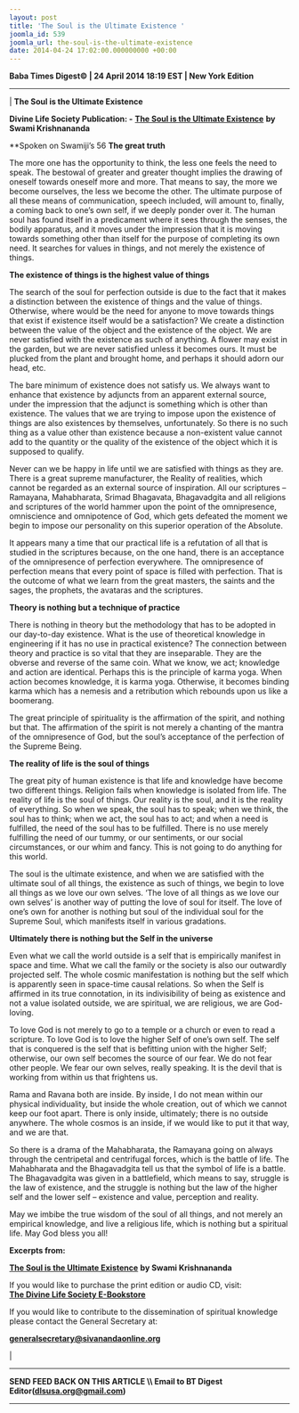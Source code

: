 ```yaml
---
layout: post
title: 'The Soul is the Ultimate Existence '
joomla_id: 539
joomla_url: the-soul-is-the-ultimate-existence
date: 2014-04-24 17:02:00.000000000 +00:00
---
```

  























**Baba Times Digest© | 24 April 2014 18:19 EST | New York Edition**

* * *

|
**The Soul is the Ultimate Existence**

**Divine Life Society Publication: -** [**The Soul is the Ultimate Existence**](http://www.swami-krishnananda.org/disc/disc_218.html) **by Swami Krishnananda**

**Spoken on Swamiji’s 56
**The great truth**

The more one has the opportunity to think, the less one feels the need to speak. The bestowal of greater and greater thought implies the drawing of oneself towards oneself more and more. That means to say, the more we become ourselves, the less we become the other. The ultimate purpose of all these means of communication, speech included, will amount to, finally, a coming back to one’s own self, if we deeply ponder over it. The human soul has found itself in a predicament where it sees through the senses, the bodily apparatus, and it moves under the impression that it is moving towards something other than itself for the purpose of completing its own need. It searches for values in things, and not merely the existence of things.

**The existence of things is the highest value of things**

The search of the soul for perfection outside is due to the fact that it makes a distinction between the existence of things and the value of things. Otherwise, where would be the need for anyone to move towards things that exist if existence itself would be a satisfaction? We create a distinction between the value of the object and the existence of the object. We are never satisfied with the existence as such of anything. A flower may exist in the garden, but we are never satisfied unless it becomes ours. It must be plucked from the plant and brought home, and perhaps it should adorn our head, etc.

The bare minimum of existence does not satisfy us. We always want to enhance that existence by adjuncts from an apparent external source, under the impression that the adjunct is something which is other than existence. The values that we are trying to impose upon the existence of things are also existences by themselves, unfortunately. So there is no such thing as a value other than existence because a non-existent value cannot add to the quantity or the quality of the existence of the object which it is supposed to qualify.

Never can we be happy in life until we are satisfied with things as they are. There is a great supreme manufacturer, the Reality of realities, which cannot be regarded as an external source of inspiration. All our scriptures – Ramayana, Mahabharata, Srimad Bhagavata, Bhagavadgita and all religions and scriptures of the world hammer upon the point of the omnipresence, omniscience and omnipotence of God, which gets defeated the moment we begin to impose our personality on this superior operation of the Absolute.

It appears many a time that our practical life is a refutation of all that is studied in the scriptures because, on the one hand, there is an acceptance of the omnipresence of perfection everywhere. The omnipresence of perfection means that every point of space is filled with perfection. That is the outcome of what we learn from the great masters, the saints and the sages, the prophets, the avataras and the scriptures.

**Theory is nothing but a technique of practice**

There is nothing in theory but the methodology that has to be adopted in our day-to-day existence. What is the use of theoretical knowledge in engineering if it has no use in practical existence? The connection between theory and practice is so vital that they are inseparable. They are the obverse and reverse of the same coin. What we know, we act; knowledge and action are identical. Perhaps this is the principle of karma yoga. When action becomes knowledge, it is karma yoga. Otherwise, it becomes binding karma which has a nemesis and a retribution which rebounds upon us like a boomerang.

The great principle of spirituality is the affirmation of the spirit, and nothing but that. The affirmation of the spirit is not merely a chanting of the mantra of the omnipresence of God, but the soul’s acceptance of the perfection of the Supreme Being.

**The reality of life is the soul of things**

The great pity of human existence is that life and knowledge have become two different things. Religion fails when knowledge is isolated from life. The reality of life is the soul of things. Our reality is the soul, and it is the reality of everything. So when we speak, the soul has to speak; when we think, the soul has to think; when we act, the soul has to act; and when a need is fulfilled, the need of the soul has to be fulfilled. There is no use merely fulfilling the need of our tummy, or our sentiments, or our social circumstances, or our whim and fancy. This is not going to do anything for this world.

The soul is the ultimate existence, and when we are satisfied with the ultimate soul of all things, the existence as such of things, we begin to love all things as we love our own selves. ‘The love of all things as we love our own selves’ is another way of putting the love of soul for itself. The love of one’s own for another is nothing but soul of the individual soul for the Supreme Soul, which manifests itself in various gradations.

**Ultimately there is nothing but the Self in the universe**

Even what we call the world outside is a self that is empirically manifest in space and time. What we call the family or the society is also our outwardly projected self. The whole cosmic manifestation is nothing but the self which is apparently seen in space-time causal relations. So when the Self is affirmed in its true connotation, in its indivisibility of being as existence and not a value isolated outside, we are spiritual, we are religious, we are God-loving.

To love God is not merely to go to a temple or a church or even to read a scripture. To love God is to love the higher Self of one’s own self. The self that is conquered is the self that is befitting union with the higher Self; otherwise, our own self becomes the source of our fear. We do not fear other people. We fear our own selves, really speaking. It is the devil that is working from within us that frightens us.

Rama and Ravana both are inside. By inside, I do not mean within our physical individuality, but inside the whole creation, out of which we cannot keep our foot apart. There is only inside, ultimately; there is no outside anywhere. The whole cosmos is an inside, if we would like to put it that way, and we are that.

So there is a drama of the Mahabharata, the Ramayana going on always through the centripetal and centrifugal forces, which is the battle of life. The Mahabharata and the Bhagavadgita tell us that the symbol of life is a battle. The Bhagavadgita was given in a battlefield, which means to say, struggle is the law of existence, and the struggle is nothing but the law of the higher self and the lower self – existence and value, perception and reality.

May we imbibe the true wisdom of the soul of all things, and not merely an empirical knowledge, and live a religious life, which is nothing but a spiritual life. May God bless you all!

**Excerpts from:**

[**The Soul is the Ultimate Existence**](http://www.swami-krishnananda.org/disc/disc_218.html) **by Swami Krishnananda**  





















If you would like to purchase the print edition or audio CD, visit:   
 [**The Divine Life Society E-Bookstore**](http://www.dlshq.org/cgi-bin/store/commerce.cgi?category=krishnananda&cart_id=1394930528.401)

If you would like to contribute to the dissemination of spiritual knowledge please contact the General Secretary at:

**[generalsecretary@sivanandaonline.org](mailto:generalsecretary@sivanandaonline.org)**



 |



* * *

**SEND FEED BACK ON THIS ARTICLE \\\ Email to BT Digest Editor[](mailto:dlsusa.org@gmail.com?subject=DLS%20Posts)(dlsusa.org@gmail.com)**

* * *

  

